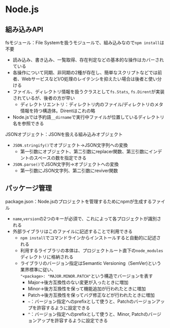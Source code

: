 # Node.js
## 組み込みAPI
fsモジュール：File Systemを扱うモジュールで、組み込みなので`npm install`は不要  
- 読み込み、書き込み、一覧取得、存在判定などの基本的な操作はカバーされている  
- 各操作について同期、非同期の2種が存在し、簡単なスクリプトなどでは前者、WebサービスなどI/O処理のレイテンシを抑えたい場合は後者と使い分ける  
- ファイル、ディレクトリ情報を扱うクラスとして`fs.Stats`, `fs.Dirent`が実装されているが、後者の方が早い
  - ディレクトリエントリ：ディレクトリ内のファイル/ディレクトリのメタ情報を持つ構造体。Direntはこれの略  
- Node.jsでは予約語`__dirname`で実行中ファイルが位置しているディレクトリ名を参照できる  

JSONオブジェクト：JSONを扱える組み込みオブジェクト  
- `JSON.stringify()`でオブジェクト→JSON文字列への変換
  - 第一引数にオブジェクト、第二引数にreplacer関数、第三引数にインデントのスペースの数を指定できる  
- `JSON.parse()`でJSON文字列→オブジェクトへの変換  
  - 第一引数にJSON文字列、第二引数にreviver関数  
  
## パッケージ管理
package.json：Node.jsのプロジェクトを管理するためにnpmが生成するファイル  
- `name`,`version`の2つのキーが必須で、これによって各プロジェクトが識別される
- 外部ライブラリはこのファイルに記述することで利用できる  
  - `npm install`でコマンドラインからインストールすると自動的に記述される  
  - 利用するライブラリの本体は、プロジェクトルート直下の`node_modules`ディレクトリに格納される  
  - ライブラリのバージョン指定はSemantic Versioning（SemVer)という業界標準に従い、  
  `"<package>: "MAJOR.MINOR.PATCH"`という構造でバージョンを表す
    - Major→後方互換性のない変更が入ったときに増加  
    - Minor→後方互換性を保って機能追加が行われたときに増加  
    - Patch→後方互換性を保ってバグ修正などが行われたときに増加
    - `~`：バージョン指定へのprefixとして使うと、Patchのバージョンアップを許容するように設定できる
    - `^`：バージョン指定へのprefixとして使うと、Minor, Patchのバージョンアップを許容するように設定できる
